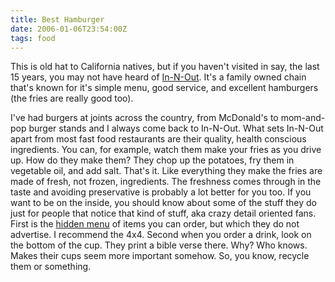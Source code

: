 ```yaml
---
title: Best Hamburger
date: 2006-01-06T23:54:00Z
tags: food
---
```

This is old hat to California natives, but if you haven't visited in say, the last 15 years, you may not have heard of [In-N-Out][1]. It's a family owned chain that's known for it's simple menu, good service, and excellent hamburgers (the fries are really good too).

I've had burgers at joints across the country, from McDonald's to mom-and-pop burger stands and I always come back to In-N-Out. What sets In-N-Out apart from most fast food restaurants are their quality, health conscious ingredients. You can, for example, watch them make your fries as you drive up. How do they make them? They chop up the potatoes, fry them in vegetable oil, and add salt. That's it. Like everything they make the fries are made of fresh, not frozen, ingredients. The freshness comes through in the taste and avoiding preservative is probably a lot better for you too. If you want to be on the inside, you should know about some of the stuff they do just for people that notice that kind of stuff, aka crazy detail oriented fans. First is the [hidden menu][2] of items you can order, but which they do not advertise. I recommend the 4x4. Second when you order a drink, look on the bottom of the cup. They print a bible verse there. Why? Who knows. Makes their cups seem more important somehow. So, you know, recycle them or something.

 [1]: http://www.in-n-out.com/
 [2]: http://www.in-n-out.com/menu/not-so-secret-menu.aspx
